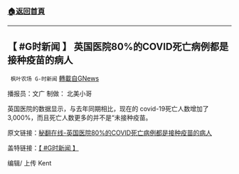 ###  [:house:返回首頁](https://github.com/ourhimalayas/txt)
---


## 【 #G时新闻 】 英国医院80%的COVID死亡病例都是接种疫苗的病人
` 枫叶农场 G-时新闻` [轉載自GNews](https://gnews.org/zh-hans/1563482/)

播报员：文广 制做： 北美小哥

英国医院的数据显示，与去年同期相比，现在的 covid-19死亡人数增加了3,000%，而且死亡人数更多的并不是“未接种疫苗。

原文链接：[秘翻在线-英国医院80%的COVID死亡病例都是接种疫苗的病人](https://gnews.org/zh-hans/1563160/)

盖特链接：[【 #G时新闻 】](https://gettr.com/post/pcits29a6f)

编辑/ 上传 Kent
